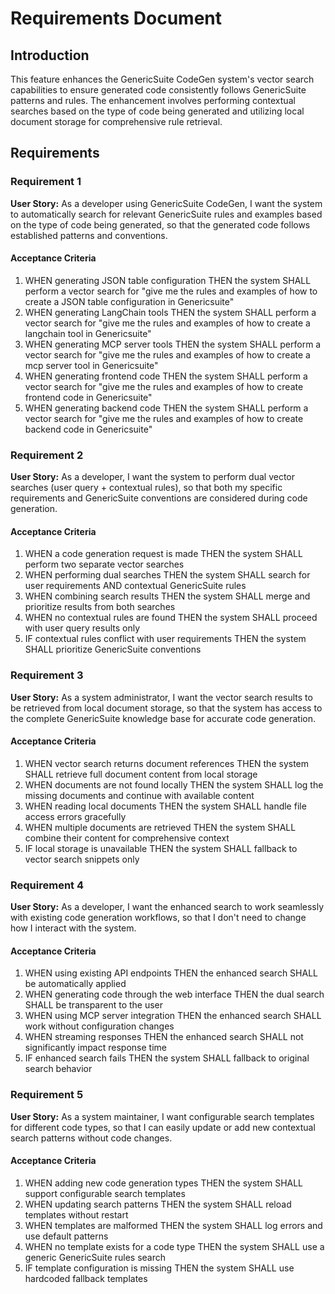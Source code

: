 # Requirements Document

## Introduction

This feature enhances the GenericSuite CodeGen system's vector search capabilities to ensure generated code consistently follows GenericSuite patterns and rules. The enhancement involves performing contextual searches based on the type of code being generated and utilizing local document storage for comprehensive rule retrieval.

## Requirements

### Requirement 1

**User Story:** As a developer using GenericSuite CodeGen, I want the system to automatically search for relevant GenericSuite rules and examples based on the type of code being generated, so that the generated code follows established patterns and conventions.

#### Acceptance Criteria

1. WHEN generating JSON table configuration THEN the system SHALL perform a vector search for "give me the rules and examples of how to create a JSON table configuration in Genericsuite"
2. WHEN generating LangChain tools THEN the system SHALL perform a vector search for "give me the rules and examples of how to create a langchain tool in Genericsuite"
3. WHEN generating MCP server tools THEN the system SHALL perform a vector search for "give me the rules and examples of how to create a mcp server tool in Genericsuite"
4. WHEN generating frontend code THEN the system SHALL perform a vector search for "give me the rules and examples of how to create frontend code in Genericsuite"
5. WHEN generating backend code THEN the system SHALL perform a vector search for "give me the rules and examples of how to create backend code in Genericsuite"

### Requirement 2

**User Story:** As a developer, I want the system to perform dual vector searches (user query + contextual rules), so that both my specific requirements and GenericSuite conventions are considered during code generation.

#### Acceptance Criteria

1. WHEN a code generation request is made THEN the system SHALL perform two separate vector searches
2. WHEN performing dual searches THEN the system SHALL search for user requirements AND contextual GenericSuite rules
3. WHEN combining search results THEN the system SHALL merge and prioritize results from both searches
4. WHEN no contextual rules are found THEN the system SHALL proceed with user query results only
5. IF contextual rules conflict with user requirements THEN the system SHALL prioritize GenericSuite conventions

### Requirement 3

**User Story:** As a system administrator, I want the vector search results to be retrieved from local document storage, so that the system has access to the complete GenericSuite knowledge base for accurate code generation.

#### Acceptance Criteria

1. WHEN vector search returns document references THEN the system SHALL retrieve full document content from local storage
2. WHEN documents are not found locally THEN the system SHALL log the missing documents and continue with available content
3. WHEN reading local documents THEN the system SHALL handle file access errors gracefully
4. WHEN multiple documents are retrieved THEN the system SHALL combine their content for comprehensive context
5. IF local storage is unavailable THEN the system SHALL fallback to vector search snippets only

### Requirement 4

**User Story:** As a developer, I want the enhanced search to work seamlessly with existing code generation workflows, so that I don't need to change how I interact with the system.

#### Acceptance Criteria

1. WHEN using existing API endpoints THEN the enhanced search SHALL be automatically applied
2. WHEN generating code through the web interface THEN the dual search SHALL be transparent to the user
3. WHEN using MCP server integration THEN the enhanced search SHALL work without configuration changes
4. WHEN streaming responses THEN the enhanced search SHALL not significantly impact response time
5. IF enhanced search fails THEN the system SHALL fallback to original search behavior

### Requirement 5

**User Story:** As a system maintainer, I want configurable search templates for different code types, so that I can easily update or add new contextual search patterns without code changes.

#### Acceptance Criteria

1. WHEN adding new code generation types THEN the system SHALL support configurable search templates
2. WHEN updating search patterns THEN the system SHALL reload templates without restart
3. WHEN templates are malformed THEN the system SHALL log errors and use default patterns
4. WHEN no template exists for a code type THEN the system SHALL use a generic GenericSuite rules search
5. IF template configuration is missing THEN the system SHALL use hardcoded fallback templates